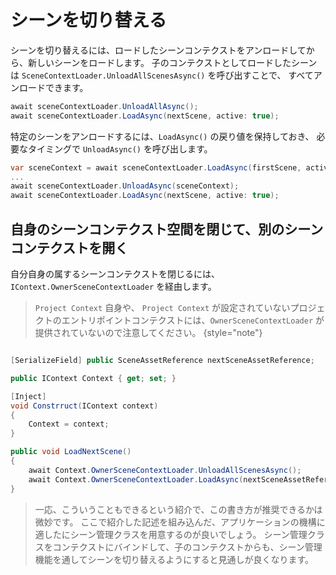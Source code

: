 # シーンを切り替える

シーンを切り替えるには、ロードしたシーンコンテクストをアンロードしてから、新しいシーンをロードします。
子のコンテクストとしてロードしたシーンは ```SceneContextLoader.UnloadAllScenesAsync()``` を呼び出すことで、
すべてアンロードできます。

```C#
await sceneContextLoader.UnloadAllAsync();
await sceneContextLoader.LoadAsync(nextScene, active: true);
```

特定のシーンをアンロードするには、```LoadAsync()``` の戻り値を保持しておき、
必要なタイミングで ```UnloadAsync()``` を呼び出します。

```C#
var sceneContext = await sceneContextLoader.LoadAsync(firstScene, active: true);
...
await sceneContextLoader.UnloadAsync(sceneContext);
await sceneContextLoader.LoadAsync(nextScene, active: true);
```

## 自身のシーンコンテクスト空間を閉じて、別のシーンコンテクストを開く

自分自身の属するシーンコンテクストを閉じるには、```IContext.OwnerSceneContextLoader``` を経由します。

> ```Project Context``` 自身や、 ```Project Context```
> が設定されていないプロジェクトのエントリポイントコンテクストには、```OwnerSceneContextLoader``` が提供されていないので注意してください。
{style="note"}

```C#

[SerializeField] public SceneAssetReference nextSceneAssetReference;

public IContext Context { get; set; }

[Inject]
void Constrruct(IContext context)
{
    Context = context;
}

public void LoadNextScene()
{
    await Context.OwnerSceneContextLoader.UnloadAllScenesAsync();
    await Context.OwnerSceneContextLoader.LoadAsync(nextSceneAssetReference, active: true);
}
```

> 一応、こういうこともできるという紹介で、この書き方が推奨できるかは微妙です。
> ここで紹介した記述を組み込んだ、アプリケーションの機構に適したにシーン管理クラスを用意するのが良いでしょう。
> シーン管理クラスをコンテクストにバインドして、子のコンテクストからも、シーン管理機能を通してシーンを切り替えるようにすると見通しが良くなります。
